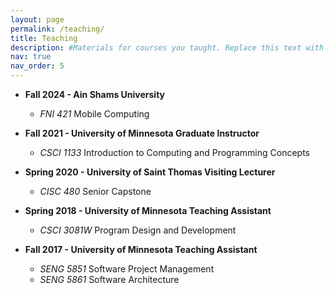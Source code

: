 ```yaml
---
layout: page
permalink: /teaching/
title: Teaching
description: #Materials for courses you taught. Replace this text with your description.
nav: true
nav_order: 5
---
```

* **Fall 2024 - Ain Shams University**
	- *FNI 421* Mobile Computing
* **Fall 2021 - University of Minnesota Graduate Instructor**
	- *CSCI 1133* Introduction to Computing and Programming Concepts

* **Spring 2020 - University of Saint Thomas Visiting Lecturer**
	- *CISC 480* Senior Capstone

* **Spring 2018 - University of Minnesota Teaching Assistant**
	- *CSCI 3081W* Program Design and Development  <br>

* **Fall 2017 - University of Minnesota Teaching Assistant**
	- *SENG 5851* Software Project Management
  - *SENG 5861* Software Architecture

  <!-- <style>
  td, th {
     border: none!important;
  }
  </style>

  <!-- |           |  |  |  | -->
  <!-- | --------- | ------- | ------- | ------- |
  | Fall'22   | Graduate Instructor | University of Minnesota | CSCI 1133 Introduction to Computing and Programming Concepts |
  | Spring'20 | Visiting Lecturer   | University of Minnesota | CISC 480 Senior Capstone |
  | Spring'18 | Teaching Assistant  | University of Minnesota | CSCI 3081W Program Design and Development |
  | Fall'17   | Teaching Assistant  | University of Minnesota | SENG 5851 Software Project Management |
  | Fall'17   | Teaching Assistant  | University of Minnesota | ENG 5861 Software Architecture | -->
